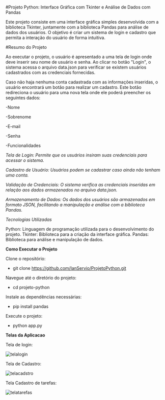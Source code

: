 #Projeto Python: Interface Gráfica com Tkinter e Análise de Dados com Pandas
   

Este projeto consiste em uma interface gráfica simples desenvolvida com a biblioteca Tkinter, juntamente com a biblioteca Pandas para análise de dados dos usuários. O objetivo é criar um sistema de login e cadastro que permita a interação do usuário de forma intuitiva.    

#Resumo do Projeto
   

Ao executar o projeto, o usuário é apresentado a uma tela de login onde deve inserir seu nome de usuário e senha. Ao clicar no botão "Login", o sistema acessa o arquivo data.json para verificar se existem usuários cadastrados com as credenciais fornecidas.    

Caso não haja nenhuma conta cadastrada com as informações inseridas, o usuário encontrará um botão para realizar um cadastro. Este botão redireciona o usuário para uma nova tela onde ele poderá preencher os seguintes dados:    

-Nome

-Sobrenome

-E-mail

-Senha

-Funcionalidades

   

*Tela de Login: Permite que os usuários insiram suas credenciais para acessar o sistema.*

*Cadastro de Usuário: Usuários podem se cadastrar caso ainda não tenham uma conta.*

*Validação de Credenciais: O sistema verifica as credenciais inseridas em relação aos dados armazenados no arquivo data.json.*

*Armazenamento de Dados: Os dados dos usuários são armazenados em formato JSON, facilitando a manipulação e análise com a biblioteca Pandas.*  


*Tecnologias Utilizadas*
   

Python: Linguagem de programação utilizada para o desenvolvimento do projeto.
Tkinter: Biblioteca para a criação da interface gráfica.
Pandas: Biblioteca para análise e manipulação de dados. 



**Como Executar o Projeto**

Clone o repositório:
 - git clone https://github.com/IanServio/ProjetoPython.git

Navegue até o diretório do projeto:
 - cd projeto-python

Instale as dependências necessárias:
 - pip install pandas

Execute o projeto:
 - python app.py


**Telas da Aplicacao**

Tela de login:

![telalogin](https://github.com/user-attachments/assets/c7d5a01d-7e63-4bb6-87a1-66c91e7e75ac)

Tela de Cadastro:

![telacadstro](https://github.com/user-attachments/assets/b54f6111-bef4-4e32-904a-a43785bc098f)

Tela Cadastro de tarefas:

![telatarefas](https://github.com/user-attachments/assets/ae319847-351d-417c-9412-f8fba64eb942)

